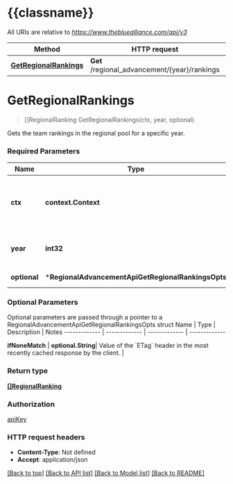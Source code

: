 # {{classname}}

All URIs are relative to *https://www.thebluealliance.com/api/v3*

Method | HTTP request | Description
------------- | ------------- | -------------
[**GetRegionalRankings**](RegionalAdvancementApi.md#GetRegionalRankings) | **Get** /regional_advancement/{year}/rankings | 

# **GetRegionalRankings**
> []RegionalRanking GetRegionalRankings(ctx, year, optional)


Gets the team rankings in the regional pool for a specific year.

### Required Parameters

Name | Type | Description  | Notes
------------- | ------------- | ------------- | -------------
 **ctx** | **context.Context** | context for authentication, logging, cancellation, deadlines, tracing, etc.
  **year** | **int32**| Competition Year (or Season). Must be 4 digits. | 
 **optional** | ***RegionalAdvancementApiGetRegionalRankingsOpts** | optional parameters | nil if no parameters

### Optional Parameters
Optional parameters are passed through a pointer to a RegionalAdvancementApiGetRegionalRankingsOpts struct
Name | Type | Description  | Notes
------------- | ------------- | ------------- | -------------

 **ifNoneMatch** | **optional.String**| Value of the &#x60;ETag&#x60; header in the most recently cached response by the client. | 

### Return type

[**[]RegionalRanking**](Regional_Ranking.md)

### Authorization

[apiKey](../README.md#apiKey)

### HTTP request headers

 - **Content-Type**: Not defined
 - **Accept**: application/json

[[Back to top]](#) [[Back to API list]](../README.md#documentation-for-api-endpoints) [[Back to Model list]](../README.md#documentation-for-models) [[Back to README]](../README.md)

